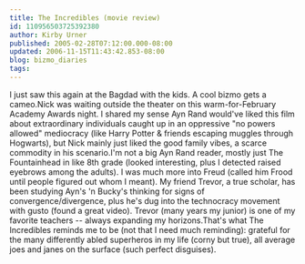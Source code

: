 ```yaml
---
title: The Incredibles (movie review)
id: 110956503725392380
author: Kirby Urner
published: 2005-02-28T07:12:00.000-08:00
updated: 2006-11-15T11:43:42.853-08:00
blog: bizmo_diaries
tags: 
---
```


I just saw this again at the Bagdad with the kids. A cool bizmo gets a cameo.Nick was waiting outside the theater on this warm-for-February Academy Awards night. I shared my sense Ayn Rand would've liked this film about extraordinary individuals caught up in an oppressive "no powers allowed" mediocracy (like Harry Potter & friends escaping muggles through Hogwarts), but Nick mainly just liked the good family vibes, a scarce commodity in his scenario.I'm not a big Ayn Rand reader, mostly just The Fountainhead in like 8th grade (looked interesting, plus I detected raised eyebrows among the adults). I was much more into Freud (called him Frood until people figured out whom I meant). My friend Trevor, a true scholar, has been studying Ayn's 'n Bucky's thinking for signs of convergence/divergence, plus he's dug into the technocracy movement with gusto (found a great video). Trevor (many years my junior) is one of my favorite teachers -- always expanding my horizons.That's what The Incredibles reminds me to be (not that I need much reminding): grateful for the many differently abled superheros in my life (corny but true), all average joes and janes on the surface (such perfect disguises).